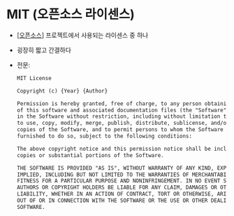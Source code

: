 # MIT (오픈소스 라이센스)

- [[오픈소스]] 프로젝트에서 사용되는 라이센스 중 하나

- 굉장히 짧고 간결하다

- 전문:

   ```txt
   MIT License

   Copyright (c) {Year} {Author}

   Permission is hereby granted, free of charge, to any person obtaining a copy
   of this software and associated documentation files (the "Software"), to deal
   in the Software without restriction, including without limitation the rights
   to use, copy, modify, merge, publish, distribute, sublicense, and/or sell
   copies of the Software, and to permit persons to whom the Software is
   furnished to do so, subject to the following conditions:

   The above copyright notice and this permission notice shall be included in all
   copies or substantial portions of the Software.

   THE SOFTWARE IS PROVIDED "AS IS", WITHOUT WARRANTY OF ANY KIND, EXPRESS OR
   IMPLIED, INCLUDING BUT NOT LIMITED TO THE WARRANTIES OF MERCHANTABILITY,
   FITNESS FOR A PARTICULAR PURPOSE AND NONINFRINGEMENT. IN NO EVENT SHALL THE
   AUTHORS OR COPYRIGHT HOLDERS BE LIABLE FOR ANY CLAIM, DAMAGES OR OTHER
   LIABILITY, WHETHER IN AN ACTION OF CONTRACT, TORT OR OTHERWISE, ARISING FROM,
   OUT OF OR IN CONNECTION WITH THE SOFTWARE OR THE USE OR OTHER DEALINGS IN THE
   SOFTWARE.
   ```

[//begin]: # "Autogenerated link references for markdown compatibility"
[오픈소스]: 오픈소스 "오픈소스"
[//end]: # "Autogenerated link references"